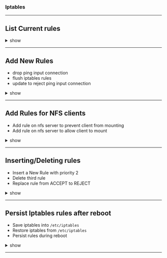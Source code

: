 ### Iptables
---

## List Current rules
<details><summary>show</summary>
<p>

```bash
sudo iptables -L
```
</p>
</details>

---

## Add New Rules
- drop ping input connection
- flush iptables rules
- update to reject ping input connection
<details><summary>show</summary>
<p>

```bash
sudo iptables -A INPUT --protocol icmp --in-protocol eth0 -j DROP
sudo iptables -F
sudo iptables -A INPUT --protocol icmp --in-protocol eth0 -j REJECT
# Test the rule by
ping -c 3 172.31.1.1
```
</p>
</details>

---

## Add Rules for NFS  clients
- Add rule on nfs server to prevent client from mounting
- Add rule on nfs server to allow client to mount
<details><summary>show</summary>
<p>

```bash
sudo iptables -A INPUT -i eth0 -s 0/0 -p tcp --dport 111 -j REJECT
sudo iptables -A INPUT -i eht0 -s 0/0 -p udp --dport 111 -j REJECT
sudo iptables -A INPUT -i eth0 -s 0/0 -p tcp --dport 2049 -j REJECT
# test connection with client
sudo mount -t nfs4 173.31.1.1:/nfs-share /mnt
#
sudo iptables -A INPUT -i eth0 -s 0/0 -p tcp --dport 111 -j ACCEPT
sudo iptables -A INPUT -i eht0 -s 0/0 -p udp --dport 111 -j ACCEPT
sudo iptables -A INPUT -i eth0 -s 0/0 -p tcp --dport 2049 -j ACCEPT
```
</p>
</details>

---

## Inserting/Deleting rules
- Insert a New Rule with priority 2
- Delete third rule
- Replace rule from ACCEPT to REJECT
<details><summary>show</summary>
<p>

```bash
sudo iptables -I INPUT 2 -p tcp --dport 80 -j ACCEPT
sudo iptables -D INPUT 3
# display iptables data
sudo -nL -v --line-numbers
#
sudo iptables -R INPUT 2 -p tcp --dport 80 REJECT
```
</p>
</details>

---

## Persist Iptables rules after reboot
- Save iptables into `/etc/iptables`
- Restore iptables from `/etc/iptables`
- Persist rules during reboot
<details><summary>show</summary>
<p>

```bash
sudo iptables-save | sudo tee /etc/iptables/rules.v4
sudo iptables-restore < /etc/iptables/rules.v4
sudo apt-get install update
sudo apt-get install -y iptables-persistent
```
</p>
</details>

---
